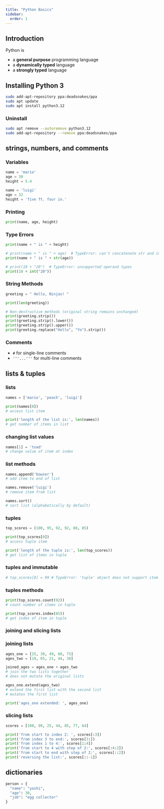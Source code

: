 ```yaml
---
title: "Python Basics"
sidebar:
  order: 1
---
```


## Introduction

Python is

- a **general purpose** programming language
- a **dynamically typed** language
- a **strongly typed** language

## Installing Python 3

```bash
sudo add-apt-repository ppa:deadsnakes/ppa
sudo apt update
sudo apt install python3.12
```

### Uninstall

```bash
sudo apt remove --autoremove python3.12
sudo add-apt-repository --remove ppa:deadsnakes/ppa
```

## strings, numbers, and comments

### Variables

```py
name = 'mario'
age = 30
height = 5.4

name = 'luigi'
age = 32
height = 'five ft. four in.'
```

### Printing

```py
print(name, age, height)
```

### Type Errors

```py
print(name + " is " + height)

# print(name + " is " + age)  # TypeError: can't concatenate str and int
print(name + " is " + str(age))

# print(10 + "20")  # TypeError: unsupported operand types
print(10 + int("20"))
```

### String Methods

```py
greeting = " Hello, Ninjas! "

print(len(greeting))

# Non-destructive methods (original string remains unchanged)
print(greeting.strip())
print(greeting.strip().lower())
print(greeting.strip().upper())
print(greeting.replace("Hello", "Yo").strip())
```

### Comments

- `#` for single-line comments
- `'''...'''` for multi-line comments

## lists & tuples

### lists

```py
names = ['mario', 'peach', 'luigi']

print(names[0])
# access list item

print('length of the list is:', len(names))
# get number of items in list
```

### changing list values

```py
names[1] = 'toad'
# change value of item at index
```

### list methods

```py
names.append('bowser')
# add item to end of list

names.remove('luigi')
# remove item from list

names.sort()
# sort list (alphabetically by default)
```

### tuples

```py
top_scores = (100, 95, 92, 92, 88, 85)

print(top_scores[0])
# access tuple item

print('length of the tuple is:', len(top_scores))
# get list of items in tuple
```

### tuples and immutable

```py
# top_scores[0] = 99 # TypeError: 'tuple' object does not support item assignment
```

### tuples methods

```py
print(top_scores.count(92))
# count number of items in tuple

print(top_scores.index(85))
# get index of item in tuple
```

### joining and slicing lists

### joining lists

```py
ages_one = [25, 30, 49, 60, 75]
ages_two = [19, 65, 21, 44, 38]

joined_ages = ages_one + ages_two
# join the two lists together
# does not mutate the original lists

ages_one.extend(ages_two)
# extend the first list with the second list
# mutates the first list

print('ages_one extended: ', ages_one)
```

### slicing lists

```py
scores = [100, 99, 25, 44, 85, 77, 64]

print('from start to index 2: ', scores[:3])
print('from index 3 to end:', scores[3:])
print('from index 1 to 4:', scores[1:4])
print('from start to 4 with step of 2:', scores[:4:2])
print('from start to end with step of 2:', scores[::2])
print('reversing the list:', scores[::-1])
```

## dictionaries

```py
person = {
  "name": "yoshi",
  "age": 30,
  "job": "egg collector"
}
```
